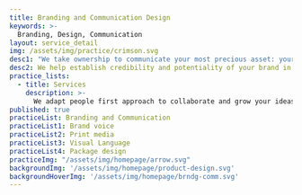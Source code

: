 ```yaml
---
title: Branding and Communication Design
keywords: >-
  Branding, Design, Communication
layout: service_detail
img: /assets/img/practice/crimson.svg
desc1: "We take ownership to communicate your most precious asset: your brand. We co create an identity for your brand to define your position in the market."
desc2: We help establish credibility and potentiality of your brand in the marketplace by applying our design native principles.
practice_lists:
  - title: Services
    description: >-
      We adapt people first approach to collaborate and grow your ideas into human centered products or services.
published: true
practiceList: Branding and Communication
practiceList1: Brand voice
practiceList2: Print media
practiceList3: Visual Language
practiceList4: Package design
practiceImg: "/assets/img/homepage/arrow.svg"
backgroundImg: '/assets/img/homepage/product-design.svg'
backgroundHoverImg: '/assets/img/homepage/brndg-comm.svg'
---
```

